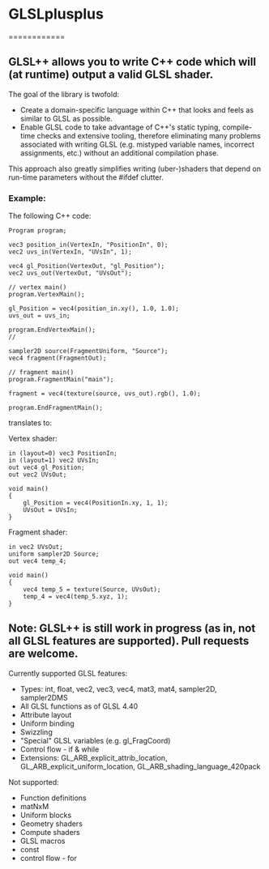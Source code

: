 # GLSLplusplus
============

## GLSL++ allows you to write C++ code which will (at runtime) output a valid GLSL shader.

The goal of the library is twofold:
- Create a domain-specific language within C++ that looks and feels as similar to GLSL as possible.
- Enable GLSL code to take advantage of C++'s static typing, compile-time checks and extensive tooling, therefore eliminating many problems associated with writing GLSL (e.g. mistyped variable names, incorrect assignments, etc.) without an additional compilation phase.

This approach also greatly simplifies writing (uber-)shaders that depend on run-time parameters without the #ifdef clutter.

### Example:

The following C++ code:

```
Program program;

vec3 position_in(VertexIn, "PositionIn", 0);
vec2 uvs_in(VertexIn, "UVsIn", 1);

vec4 gl_Position(VertexOut, "gl_Position");
vec2 uvs_out(VertexOut, "UVsOut");

// vertex main()
program.VertexMain();

gl_Position = vec4(position_in.xy(), 1.0, 1.0);
uvs_out = uvs_in;

program.EndVertexMain();
//

sampler2D source(FragmentUniform, "Source");
vec4 fragment(FragmentOut);

// fragment main()
program.FragmentMain("main");

fragment = vec4(texture(source, uvs_out).rgb(), 1.0);

program.EndFragmentMain();
```

translates to:

Vertex shader:
```
in (layout=0) vec3 PositionIn;
in (layout=1) vec2 UVsIn;
out vec4 gl_Position;
out vec2 UVsOut;

void main()
{
    gl_Position = vec4(PositionIn.xy, 1, 1);
    UVsOut = UVsIn;
}
```

Fragment shader:
```
in vec2 UVsOut;
uniform sampler2D Source;
out vec4 temp_4;

void main()
{
    vec4 temp_5 = texture(Source, UVsOut);
    temp_4 = vec4(temp_5.xyz, 1);
}
```

## Note: GLSL++ is still work in progress (as in, not all GLSL features are supported). Pull requests are welcome.

Currently supported GLSL features:
* Types: int, float, vec2, vec3, vec4, mat3, mat4, sampler2D, sampler2DMS
* All GLSL functions as of GLSL 4.40
* Attribute layout
* Uniform binding
* Swizzling
* "Special" GLSL variables (e.g. gl_FragCoord)
* Control flow - if & while
* Extensions: GL_ARB_explicit_attrib_location, GL_ARB_explicit_uniform_location, GL_ARB_shading_language_420pack

Not supported:
* Function definitions
* matNxM
* Uniform blocks
* Geometry shaders
* Compute shaders
* GLSL macros
* const
* control flow - for
